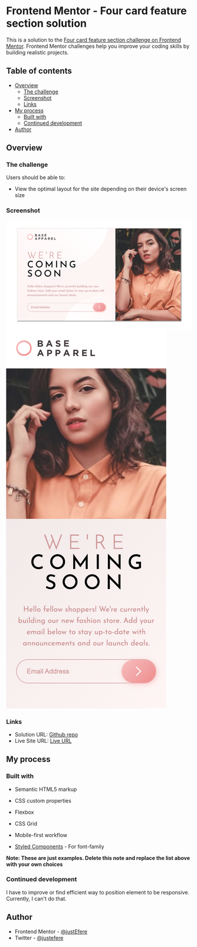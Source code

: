 # Frontend Mentor - Four card feature section solution

This is a solution to the [Four card feature section challenge on Frontend Mentor](https://www.frontendmentor.io/challenges/four-card-feature-section-weK1eFYK). Frontend Mentor challenges help you improve your coding skills by building realistic projects.

## Table of contents

- [Overview](#overview)
  - [The challenge](#the-challenge)
  - [Screenshot](#screenshot)
  - [Links](#links)
- [My process](#my-process)
  - [Built with](#built-with)
  - [Continued development](#continued-development)
- [Author](#author)

## Overview

### The challenge

Users should be able to:

- View the optimal layout for the site depending on their device's screen size

### Screenshot

![](./desktop.png)
![](./mobile.png)

### Links

- Solution URL: [Github repo](https://github.com/justEfere/frontend-mentor/tree/main/base-apparel-coming-soon-master)
- Live Site URL: [Live URL](https://justefere.github.io/frontend-mentor/base-apparel-coming-soon-master)

## My process

### Built with

- Semantic HTML5 markup
- CSS custom properties
- Flexbox
- CSS Grid
- Mobile-first workflow

- [Styled Components](https://fonts.googleapis.com/css2?family=Manrope:wght@500;700&display=swap) - For font-family

**Note: These are just examples. Delete this note and replace the list above with your own choices**

### Continued development

I have to improve or find efficient way to position element to be responsive. Currently, I can't do that.

## Author

- Frontend Mentor - [@justEfere](https://www.frontendmentor.io/profile/justEfere)
- Twitter - [@justefere](https://www.twitter.com/justefere)
